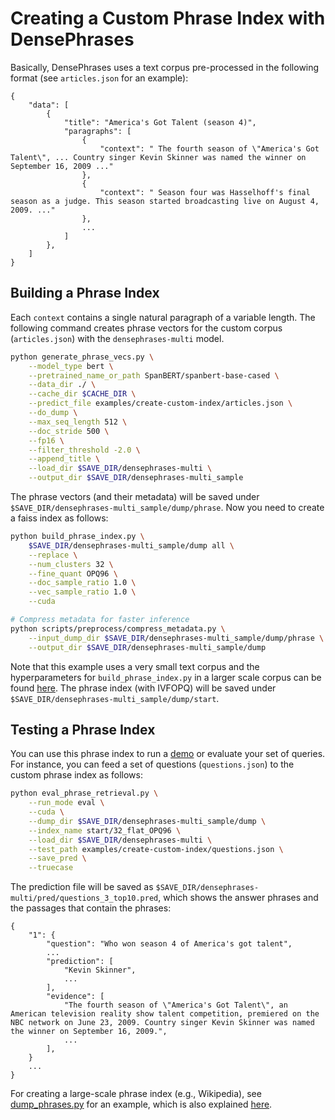 # Creating a Custom Phrase Index with DensePhrases

Basically, DensePhrases uses a text corpus pre-processed in the following format (see `articles.json` for an example):
```
{
    "data": [
        {
            "title": "America's Got Talent (season 4)",
            "paragraphs": [
                {
                    "context": " The fourth season of \"America's Got Talent\", ... Country singer Kevin Skinner was named the winner on September 16, 2009 ..."
                },
                {
                    "context": " Season four was Hasselhoff's final season as a judge. This season started broadcasting live on August 4, 2009. ..."
                },
                ...
            ]
        },
    ]
}
```

## Building a Phrase Index
Each `context` contains a single natural paragraph of a variable length. The following command creates phrase vectors for the custom corpus (`articles.json`) with the `densephrases-multi` model.

```bash
python generate_phrase_vecs.py \
    --model_type bert \
    --pretrained_name_or_path SpanBERT/spanbert-base-cased \
    --data_dir ./ \
    --cache_dir $CACHE_DIR \
    --predict_file examples/create-custom-index/articles.json \
    --do_dump \
    --max_seq_length 512 \
    --doc_stride 500 \
    --fp16 \
    --filter_threshold -2.0 \
    --append_title \
    --load_dir $SAVE_DIR/densephrases-multi \
    --output_dir $SAVE_DIR/densephrases-multi_sample
```
The phrase vectors (and their metadata) will be saved under `$SAVE_DIR/densephrases-multi_sample/dump/phrase`. Now you need to create a faiss index as follows:
```bash
python build_phrase_index.py \
    $SAVE_DIR/densephrases-multi_sample/dump all \
    --replace \
    --num_clusters 32 \
    --fine_quant OPQ96 \
    --doc_sample_ratio 1.0 \
    --vec_sample_ratio 1.0 \
    --cuda

# Compress metadata for faster inference
python scripts/preprocess/compress_metadata.py \
    --input_dump_dir $SAVE_DIR/densephrases-multi_sample/dump/phrase \
    --output_dir $SAVE_DIR/densephrases-multi_sample/dump
```
Note that this example uses a very small text corpus and the hyperparameters for `build_phrase_index.py` in a larger scale corpus can be found [here](#densephrases-training-indexing-and-inference).
The phrase index (with IVFOPQ) will be saved under `$SAVE_DIR/densephrases-multi_sample/dump/start`.

## Testing a Phrase Index
You can use this phrase index to run a [demo](#playing-with-a-densephrases-demo) or evaluate your set of queries.
For instance, you can feed a set of questions (`questions.json`) to the custom phrase index as follows:
```bash
python eval_phrase_retrieval.py \
    --run_mode eval \
    --cuda \
    --dump_dir $SAVE_DIR/densephrases-multi_sample/dump \
    --index_name start/32_flat_OPQ96 \
    --load_dir $SAVE_DIR/densephrases-multi \
    --test_path examples/create-custom-index/questions.json \
    --save_pred \
    --truecase
```
The prediction file will be saved as `$SAVE_DIR/densephrases-multi/pred/questions_3_top10.pred`, which shows the answer phrases and the passages that contain the phrases:
```
{
    "1": {
        "question": "Who won season 4 of America's got talent",
        ...
        "prediction": [
            "Kevin Skinner",
            ...
        ],
        "evidence": [
            "The fourth season of \"America's Got Talent\", an American television reality show talent competition, premiered on the NBC network on June 23, 2009. Country singer Kevin Skinner was named the winner on September 16, 2009.",
            ...
        ],
    }
    ...
}
```
For creating a large-scale phrase index (e.g., Wikipedia), see [dump_phrases.py](https://github.com/princeton-nlp/DensePhrases/blob/main/scripts/parallel/dump_phrases.py) for an example, which is also explained [here](#2-creating-a-phrase-index).
